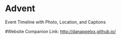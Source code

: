 # Advent
Event Timeline with Photo, Location, and Captions

#Website Companion
Link: http://danappelxx.github.io/
